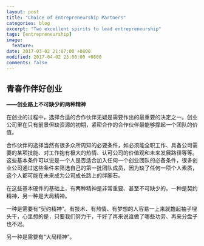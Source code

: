 ```yaml
---
layout: post
title: "Choice of Entrepreneurship Partners"
categories: blog
excerpt: "Two excellent spirits to lead entrepreneurship"
tags: [entrepreneurship]
image:
  feature:
date: 2017-03-02 21:07:00 +0800
modified: 2017-04-02 23:00:00 +0800
comments: false
---
```


## 青春作伴好创业

**——创业路上不可缺少的两种精神**

在创业的过程中，选择合适的合作伙伴无疑是需要作出的最重要的决定之一。创业公司里在只有前景但缺资源的初期，紧密合作的合作伙伴最能够撑起一个团队的价值。

合作伙伴的选择当然有很多众所周知的必要条件，如必须能全职工作、具备公司需要的某项技能、对工作抱有极大的热情、认可公司的价值观和未来发展路径等等。这些基本条件可以说是一个人是否适合加入任何一个创业团队的必备条件，很多创业公司通过这些条件来筛选自己的第一批团队成员，因为缺了任何一项个人素质，这个人都可能在未来成为公司成长路上的绊脚石。

在这些基本硬件的基础上，有两种精神是非常重要、甚至不可缺少的。一种是契约精神，另一种是大局精神。

一种是需要有“契约精神”。有技术、有热情、有梦想的人容易一上来就撸起袖子埋头干，心里想的是，只要我们努力干，干好了再来说谁做了哪些功劳、再来分盘子也不迟。

另一种是需要有“大局精神”。